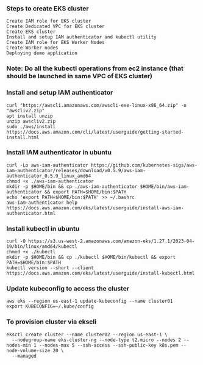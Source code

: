 ### Steps to create EKS cluster
```
Create IAM role for EKS cluster
Create Dedicated VPC for EKS cluster
Create EKS cluster
Install and setup IAM authenticator and kubectl utility
Create IAM role for EKS Worker Nodes
Create Worker nodes
Deploying demo application 
```

### Note: Do all the kubectl operations from ec2 instance (that should be launched in same VPC of EKS cluster)

### Install and setup IAM authenticator
```
curl "https://awscli.amazonaws.com/awscli-exe-linux-x86_64.zip" -o "awscliv2.zip"
apt install unzip
unzip awscliv2.zip
sudo ./aws/install
https://docs.aws.amazon.com/cli/latest/userguide/getting-started-install.html
```

### Install IAM authenticator in ubuntu
```
curl -Lo aws-iam-authenticator https://github.com/kubernetes-sigs/aws-iam-authenticator/releases/download/v0.5.9/aws-iam-authenticator_0.5.9_linux_amd64
chmod +x ./aws-iam-authenticator
mkdir -p $HOME/bin && cp ./aws-iam-authenticator $HOME/bin/aws-iam-authenticator && export PATH=$HOME/bin:$PATH
echo 'export PATH=$HOME/bin:$PATH' >> ~/.bashrc
aws-iam-authenticator help
https://docs.aws.amazon.com/eks/latest/userguide/install-aws-iam-authenticator.html
```

### Install kubectl in ubuntu
```
curl -O https://s3.us-west-2.amazonaws.com/amazon-eks/1.27.1/2023-04-19/bin/linux/amd64/kubectl
chmod +x ./kubectl
mkdir -p $HOME/bin && cp ./kubectl $HOME/bin/kubectl && export PATH=$HOME/bin:$PATH
kubectl version --short --client
https://docs.aws.amazon.com/eks/latest/userguide/install-kubectl.html
```

### Update kubeconfig to access the cluster
```
aws eks --region us-east-1 update-kubeconfig --name cluster01
export KUBECONFIG=~/.kube/config
```

### To provision cluster via ekscli
```
eksctl create cluster --name cluster02 --region us-east-1 \
  --nodegroup-name eks-cluster-ng --node-type t2.micro --nodes 2 --nodes-min 1 --nodes-max 5 --ssh-access --ssh-public-key k8s.pem --node-volume-size 20 \
  --managed
```